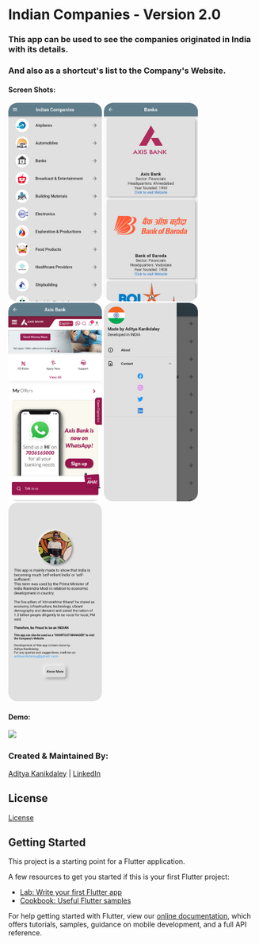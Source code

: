 # Indian Companies - Version 2.0

### This app can be used to see the companies originated in India with its details.
### And also as a shortcut's list to the Company's Website.

#### Screen Shots:
<img src="https://github.com/AdityaKanikdaley/IndianCompanies/blob/version_2/Images_git/IC_v2_1.png" height="400" />    <img src="https://github.com/AdityaKanikdaley/IndianCompanies/blob/version_2/Images_git/IC_v2_2.png" height="400" />    <img src="https://github.com/AdityaKanikdaley/IndianCompanies/blob/version_2/Images_git/IC_v2_3.png" height="400" />    <img src="https://github.com/AdityaKanikdaley/IndianCompanies/blob/version_2/Images_git/IC_v2_4.png" height="400" />    <img src="https://github.com/AdityaKanikdaley/IndianCompanies/blob/version_2/Images_git/IC_v2_5.png" height="400" />

#### Demo:
<img src="https://github.com/AdityaKanikdaley/IndianCompanies/blob/version_2/Images_git/IC_v2_demo.gif" height="400" />

### Created & Maintained By:
[Aditya Kanikdaley](https://github.com/AdityaKanikdaley) | [LinkedIn](https://www.linkedin.com/in/aditya-kanikdaley-471452190/)

## License 
[License](https://github.com/AdityaKanikdaley/IndianCompanies/blob/master/LICENSE)


## Getting Started

This project is a starting point for a Flutter application.

A few resources to get you started if this is your first Flutter project:

- [Lab: Write your first Flutter app](https://flutter.dev/docs/get-started/codelab)
- [Cookbook: Useful Flutter samples](https://flutter.dev/docs/cookbook)

For help getting started with Flutter, view our
[online documentation](https://flutter.dev/docs), which offers tutorials,
samples, guidance on mobile development, and a full API reference.
